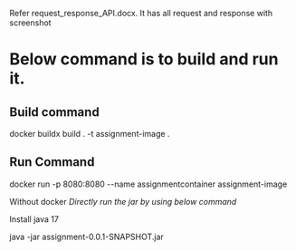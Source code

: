Refer request_response_API.docx. It has all request and response with screenshot

# Below command is to build and run it.

Build command
--------------------

docker buildx build . -t assignment-image .

Run Command
---------------------
docker run -p 8080:8080 --name assignmentcontainer assignment-image

Without docker
*Directly run the jar by using below command*

Install java 17

java -jar assignment-0.0.1-SNAPSHOT.jar

